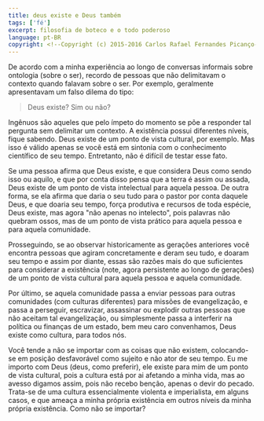 ```yaml
---
title: deus existe e Deus também
tags: ['fé']
excerpt: filosofia de boteco e o todo poderoso
language: pt-BR
copyright: <!--Copyright (c) 2015-2016 Carlos Rafael Fernandes Picanço-->
---
```


De acordo com a minha experiência ao longo de conversas informais sobre ontologia (sobre o ser), recordo de pessoas que não delimitavam o contexto quando falavam sobre o ser. Por exemplo, geralmente apresentavam um falso dilema do tipo:

> Deus existe? Sim ou não?

Ingênuos são aqueles que pelo ímpeto do momento se põe a responder tal pergunta sem delimitar um contexto. A existência possui diferentes níveis, fique sabendo. Deus existe de um ponto de vista cultural, por exemplo. Mas isso é válido apenas se você está em sintonia com o conhecimento científico de seu tempo. Entretanto, não é difícil de testar esse fato.

Se uma pessoa afirma que Deus existe, e que considera Deus como sendo isso ou aquilo, e que por conta disso pensa que a terra é assim ou assada, Deus existe de um ponto de vista intelectual para aquela pessoa. De outra forma, se ela afirma que daria o seu tudo para o pastor por conta daquele Deus, e que doaria seu tempo, força produtiva e recursos de toda espécie, Deus existe, mas agora "não apenas no intelecto", pois palavras não quebram ossos, mas de um ponto de vista prático para aquela pessoa e para aquela comunidade.

Prosseguindo, se ao observar historicamente as gerações anteriores você encontra pessoas que agiram concretamente e deram seu tudo, e doaram seu tempo e assim por diante, essas são razões mais do que suficientes para considerar a existência (note, agora persistente ao longo de gerações) de um ponto de vista cultural para aquela pessoa e aquela comunidade.

Por último, se aquela comunidade passa a enviar pessoas para outras comunidades (com culturas diferentes) para missões de evangelização, e passa a perseguir, escravizar, assassinar ou explodir outras pessoas que não aceitam tal evangelização, ou simplesmente passa a interferir na política ou finanças de um estado, bem meu caro convenhamos, Deus existe como cultura, para todos nós.

Você tende a não se importar com as coisas que não existem, colocando-se em posição desfavorável como sujeito e não ator de seu tempo. Eu me importo com Deus (deus, como preferir), ele existe para mim de um ponto de vista cultural, pois a cultura está por ai afetando a minha vida, mas ao avesso digamos assim, pois não recebo benção, apenas o devir do pecado. Trata-se de uma cultura essencialmente violenta e imperialista, em alguns casos, e que ameaça a minha própria existência em outros níveis da minha própria existência. Como não se importar?
